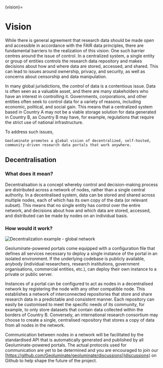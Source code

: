 (vision)=
# Vision

While there is general agreement that research data should be made open and accessible in accordance with the FAIR data principles, there are fundamental barriers to the realization of this vision. One such barrier centres around the issue of control. In a centralized system, a single entity or group of entities controls the research data repository and makes decisions about how and where data are stored, accessed, and shared. This can lead to issues around ownership, privacy, and security, as well as concerns about censorship and data manipulation.

In many global jurisdictions, the *control* of data is a contentious issue. Data is often seen as a valuable asset, and there are many stakeholders who have an interest in controlling it. Governments, corporations, and other entities often seek to control data for a variety of reasons, including economic, political, and social gain. This means that a centralized system based in Country A may not be a viable storage solution for data generated in Country B, as Country B may have, for example, regulations that require the strict use of national infrastructure.

To address such issues,

```{epigraph}
Geoluminate promotes a global vision of decentralized, self-hosted, community-driven research data portals that work anywhere.
```

## Decentralisation

### What does it mean?

Decentralisation is a concept whereby control and decision-making process are distributed across a network of nodes, rather than a single central authority. In a decentralised system, data can be stored and shared across multiple nodes, each of which has its own copy of the data (or relevant subset). This means that no single entity has control over the entire network, and decisions about how and which data are stored, accessed, and distributed can be made by nodes on an individual basis.

### How would it work?

![Decentralization example - global network](/_static/decentralization_example.svg)


Geoluminate-powered portals come equipped with a configuration file that defines all services necessary to deploy a single instance of the portal in an isolated environment. If the underlying codebase is publicly available, anybody (individual researchers, research institutions, government organisations, commercial entities, etc.), can deploy their own instance to a private or public server. 

Instances of a portal can be configured to act as nodes in a decentralised network by registering the node with any other compatible node. This establishes a network of interconnected repositories that store and share research data in a predictable and consistent manner. Each repository can easily be customised to meet the specific needs of its community, for example, to only store datasets that contain data collected within the borders of Country B. Conversely, an international research consortium may choose to create a single, centralised repository that stores a copy of data from all nodes in the network. 

Communication between nodes in a network will be facilitated by the standardised API that is automatically generated and published by all Geoluminate-powered portals. The actual protocols used for communication are yet to be determined and you are encouraged to join our [https://github.com/Geoluminate/geoluminate/discussions](discussions) on Github to help shape the future of the project. 




<!-- # Communication Standards





## Standardized APIs


## Webhooks -->




<!-- From ChatGPT regarding the above content:

Your vision for a decentralized network of research data portals addresses several critical issues in the current landscape of research data management, such as control, ownership, privacy, and accessibility. Here are some feedback and suggestions for improvement:

Clarity on the Decentralized Model: You've provided a good overview of the benefits of decentralization, but it would be helpful to provide more specifics on how the decentralized model works in practice. For example, you could elaborate on the consensus mechanisms or protocols used for data replication, synchronization, and validation among nodes in the network.

Incentivization and Governance: In decentralized systems, it's crucial to consider mechanisms for incentivizing participation and ensuring governance. How will nodes be incentivized to join the network? Who governs the network and makes decisions about its operation and evolution? Addressing these questions will help build trust and engagement among potential participants.

Interoperability and Standards: You've mentioned the standardized API generated by Geoluminate-powered portals, which is a good start. However, interoperability goes beyond API standards. Consider incorporating widely accepted data exchange standards (e.g., JSON-LD, RDF) to ensure compatibility with other systems and platforms outside the network.

Data Sovereignty and Compliance: You've rightly pointed out the importance of respecting national regulations and data sovereignty requirements. It would be beneficial to provide more details on how the decentralized network ensures compliance with diverse legal and regulatory frameworks across different jurisdictions.

Scalability and Performance: As the network grows, scalability and performance become critical factors. How does the architecture handle an increasing number of nodes and data volumes while maintaining efficiency and responsiveness? Consider exploring strategies such as sharding, caching, and load balancing to optimize performance.

Security and Resilience: Decentralized systems often face security challenges, such as data breaches, DDoS attacks, and malicious nodes. Describe the security measures implemented in the network, such as encryption, access controls, and anomaly detection, to mitigate these risks and ensure data integrity and confidentiality.

Community Engagement and Collaboration: Encourage active participation and collaboration within the research community to foster adoption and contribute to the network's growth and sustainability. Provide mechanisms for feedback, discussion forums, and collaborative initiatives to empower stakeholders to shape the network according to their needs and priorities.

Documentation and Support: Clear documentation and user support are essential for onboarding new participants and ensuring smooth operation of the network. Provide comprehensive documentation, tutorials, and help resources to assist users in setting up, configuring, and troubleshooting their instances of the portal. -->